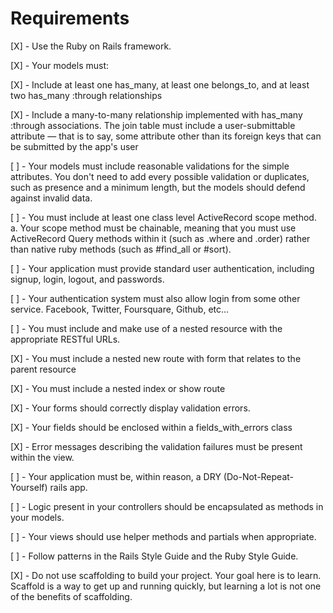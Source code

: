 # Requirements

[X] - Use the Ruby on Rails framework.

[X] - Your models must:

   [X] - Include at least one has_many, at least one belongs_to, and at least two has_many :through relationships

   [X] - Include a many-to-many relationship implemented with has_many :through associations. The join table must include a user-submittable attribute — that is to say, some attribute other than its foreign keys that can be submitted by the app's user

[ ] - Your models must include reasonable validations for the simple attributes. You don't need to add every possible validation or duplicates, such as presence and a minimum length, but the models should defend against invalid data.

[ ] - You must include at least one class level ActiveRecord scope method. a. Your scope method must be chainable, meaning that you must use ActiveRecord Query methods within it (such as .where and .order) rather than native ruby methods (such as #find_all or #sort).

[ ] - Your application must provide standard user authentication, including signup, login, logout, and passwords.

[ ] - Your authentication system must also allow login from some other service. Facebook, Twitter, Foursquare, Github, etc...

[ ] - You must include and make use of a nested resource with the appropriate RESTful URLs.

   [X] - You must include a nested new route with form that relates to the parent resource

   [X] - You must include a nested index or show route

[X] - Your forms should correctly display validation errors.

   [X] - Your fields should be enclosed within a fields_with_errors class

   [X] - Error messages describing the validation failures must be present within the view.

[ ] - Your application must be, within reason, a DRY (Do-Not-Repeat-Yourself) rails app.

   [ ] - Logic present in your controllers should be encapsulated as methods in your models.

   [ ] - Your views should use helper methods and partials when appropriate.

   [ ] - Follow patterns in the Rails Style Guide and the Ruby Style Guide.

[X] - Do not use scaffolding to build your project. Your goal here is to learn. Scaffold is a way to get up and running quickly, but learning a lot is not one of the benefits of scaffolding.
